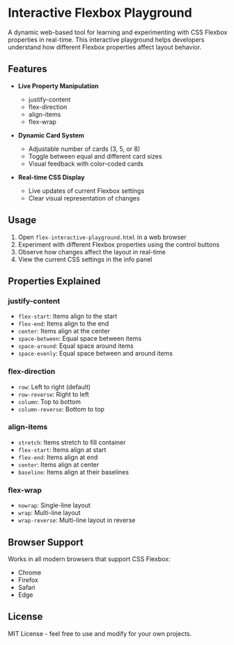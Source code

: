 # Interactive Flexbox Playground

A dynamic web-based tool for learning and experimenting with CSS Flexbox properties in real-time. This interactive playground helps developers understand how different Flexbox properties affect layout behavior.

## Features

- **Live Property Manipulation**
  - justify-content
  - flex-direction
  - align-items
  - flex-wrap

- **Dynamic Card System**
  - Adjustable number of cards (3, 5, or 8)
  - Toggle between equal and different card sizes
  - Visual feedback with color-coded cards

- **Real-time CSS Display**
  - Live updates of current Flexbox settings
  - Clear visual representation of changes

## Usage

1. Open `flex-interactive-playground.html` in a web browser
2. Experiment with different Flexbox properties using the control buttons
3. Observe how changes affect the layout in real-time
4. View the current CSS settings in the info panel

## Properties Explained

### justify-content
- `flex-start`: Items align to the start
- `flex-end`: Items align to the end
- `center`: Items align at the center
- `space-between`: Equal space between items
- `space-around`: Equal space around items
- `space-evenly`: Equal space between and around items

### flex-direction
- `row`: Left to right (default)
- `row-reverse`: Right to left
- `column`: Top to bottom
- `column-reverse`: Bottom to top

### align-items
- `stretch`: Items stretch to fill container
- `flex-start`: Items align at start
- `flex-end`: Items align at end
- `center`: Items align at center
- `baseline`: Items align at their baselines

### flex-wrap
- `nowrap`: Single-line layout
- `wrap`: Multi-line layout
- `wrap-reverse`: Multi-line layout in reverse

## Browser Support

Works in all modern browsers that support CSS Flexbox:
- Chrome
- Firefox
- Safari
- Edge

## License

MIT License - feel free to use and modify for your own projects.
